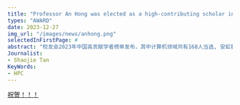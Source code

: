 ```yaml
---
title: "Professor An Hong was elected as a high-contributing scholar in Chinese computer field in 2023."
types: "AWARD"
date: 2023-12-27
img_url: "/images/news/anhong.png"
selectedInFirstPage: # 
abstract: "校友会2023年中国高贡献学者榜单发布，其中计算机领域共有168人当选, 安虹教授当选"
Journalist:
- Shaojie Tan
KeyWords:
- HPC
---
```


[祝贺！！！](https://mp.weixin.qq.com/s/93sQPFfHLX12i3ixmh4Qow)